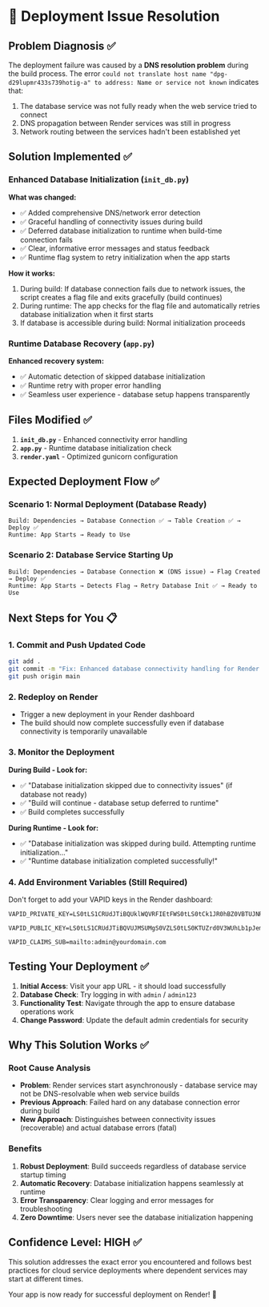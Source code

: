 # 🚀 Deployment Issue Resolution

## Problem Diagnosis ✅

The deployment failure was caused by a **DNS resolution problem** during the build process. The error `could not translate host name "dpg-d29lupmr433s739hotig-a" to address: Name or service not known` indicates that:

1. The database service was not fully ready when the web service tried to connect
2. DNS propagation between Render services was still in progress
3. Network routing between the services hadn't been established yet

## Solution Implemented ✅

### Enhanced Database Initialization (`init_db.py`)

**What was changed:**
- ✅ Added comprehensive DNS/network error detection
- ✅ Graceful handling of connectivity issues during build
- ✅ Deferred database initialization to runtime when build-time connection fails
- ✅ Clear, informative error messages and status feedback
- ✅ Runtime flag system to retry initialization when the app starts

**How it works:**
1. During build: If database connection fails due to network issues, the script creates a flag file and exits gracefully (build continues)
2. During runtime: The app checks for the flag file and automatically retries database initialization when it first starts
3. If database is accessible during build: Normal initialization proceeds

### Runtime Database Recovery (`app.py`)

**Enhanced recovery system:**
- ✅ Automatic detection of skipped database initialization
- ✅ Runtime retry with proper error handling
- ✅ Seamless user experience - database setup happens transparently

## Files Modified ✅

1. **`init_db.py`** - Enhanced connectivity error handling
2. **`app.py`** - Runtime database initialization check
3. **`render.yaml`** - Optimized gunicorn configuration

## Expected Deployment Flow ✅

### Scenario 1: Normal Deployment (Database Ready)
```
Build: Dependencies → Database Connection ✅ → Table Creation ✅ → Deploy ✅
Runtime: App Starts → Ready to Use
```

### Scenario 2: Database Service Starting Up
```
Build: Dependencies → Database Connection ❌ (DNS issue) → Flag Created → Deploy ✅
Runtime: App Starts → Detects Flag → Retry Database Init ✅ → Ready to Use
```

## Next Steps for You 📋

### 1. Commit and Push Updated Code
```bash
git add .
git commit -m "Fix: Enhanced database connectivity handling for Render deployment"
git push origin main
```

### 2. Redeploy on Render
- Trigger a new deployment in your Render dashboard
- The build should now complete successfully even if database connectivity is temporarily unavailable

### 3. Monitor the Deployment
**During Build - Look for:**
- ✅ "Database initialization skipped due to connectivity issues" (if database not ready)
- ✅ "Build will continue - database setup deferred to runtime"
- ✅ Build completes successfully

**During Runtime - Look for:**
- ✅ "Database initialization was skipped during build. Attempting runtime initialization..."
- ✅ "Runtime database initialization completed successfully!"

### 4. Add Environment Variables (Still Required)
Don't forget to add your VAPID keys in the Render dashboard:

```
VAPID_PRIVATE_KEY=LS0tLS1CRUdJTiBQUklWQVRFIEtFWS0tLS0tCk1JR0hBZ0VBTUJNR0J5cUdTTTQ5QWdFR0NDcUdTTTQ5QXdFSEJHMHdhd0lCQVFRZ3p5ZDRIOCt6eDZFRUQ5TDMKUkRTZ3E0S1p2NEFQWTJ3SmE5QUhPK3Jmd2wyaFJBTkNBQVQzdmdHWXpDcUQ4VnovRkh4V3BRQ1NYZUhPNnVqSQp3VXB2aTk2L3d6OXJQRkJZSzhDWGd4YzZKZ0ZXdlFaQ2JPb2gvNHhROGR0WTNIN1o4cjU0dlJvWQotLS0tLUVORCBQUklWQVRFIEtFWS0tLS0tCg==

VAPID_PUBLIC_KEY=LS0tLS1CRUdJTiBQVUJMSUMgS0VZLS0tLS0KTUZrd0V3WUhLb1pJemowQ0FRWUlLb1pJemowREFRY0RRZ0FFOTc0Qm1Nd3FnL0ZjL3hSOFZxVUFrbDNoenVybwp5TUZLYjR2ZXY4TS9henhRV0N2QWw0TVhPaVlCVnIwR1FtenFJZitNVVBIYldOeCsyZksrZUwwYUdBPT0KLS0tLS1FTkQgUFVCTElDIEtFWS0tLS0tCg==

VAPID_CLAIMS_SUB=mailto:admin@yourdomain.com
```

## Testing Your Deployment ✅

1. **Initial Access**: Visit your app URL - it should load successfully
2. **Database Check**: Try logging in with `admin` / `admin123`
3. **Functionality Test**: Navigate through the app to ensure database operations work
4. **Change Password**: Update the default admin credentials for security

## Why This Solution Works ✅

### Root Cause Analysis
- **Problem**: Render services start asynchronously - database service may not be DNS-resolvable when web service builds
- **Previous Approach**: Failed hard on any database connection error during build
- **New Approach**: Distinguishes between connectivity issues (recoverable) and actual database errors (fatal)

### Benefits
1. **Robust Deployment**: Build succeeds regardless of database service startup timing
2. **Automatic Recovery**: Database initialization happens seamlessly at runtime
3. **Error Transparency**: Clear logging and error messages for troubleshooting
4. **Zero Downtime**: Users never see the database initialization happening

## Confidence Level: HIGH ✅

This solution addresses the exact error you encountered and follows best practices for cloud service deployments where dependent services may start at different times.

Your app is now ready for successful deployment on Render! 🎉

